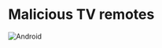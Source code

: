 # Malicious TV remotes
![Android](https://img.shields.io/badge/Android-3DDC84?style=for-the-badge&logo=android&logoColor=white)
